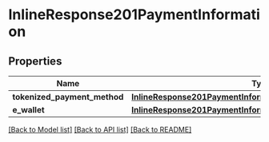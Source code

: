 # InlineResponse201PaymentInformation

## Properties
Name | Type | Description | Notes
------------ | ------------- | ------------- | -------------
**tokenized_payment_method** | [**InlineResponse201PaymentInformationTokenizedPaymentMethod**](InlineResponse201PaymentInformationTokenizedPaymentMethod.md) |  | [optional] 
**e_wallet** | [**InlineResponse201PaymentInformationEWallet**](InlineResponse201PaymentInformationEWallet.md) |  | [optional] 

[[Back to Model list]](../README.md#documentation-for-models) [[Back to API list]](../README.md#documentation-for-api-endpoints) [[Back to README]](../README.md)


